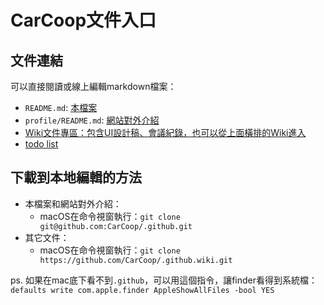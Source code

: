 # CarCoop文件入口

## 文件連結

可以直接閱讀或線上編輯markdown檔案：

- `README.md`: [本檔案](https://github.com/CarCoop/.github)
- `profile/README.md`: [網站對外介紹](https://github.com/CarCoop?view_as=public)
- [Wiki文件專區：包含UI設計稿、會議紀錄，也可以從上面橫排的Wiki進入](https://github.com/CarCoop/.github/wiki)
- [todo list](https://github.com/orgs/CarCoop/projects/1)

## 下載到本地編輯的方法

- 本檔案和網站對外介紹：
  - macOS在命令視窗執行：`git clone git@github.com:CarCoop/.github.git`
- 其它文件：
  - macOS在命令視窗執行：`git clone https://github.com/CarCoop/.github.wiki.git`

ps. 如果在mac底下看不到`.github`，可以用這個指令，讓finder看得到系統檔：`defaults write com.apple.finder AppleShowAllFiles -bool YES`
